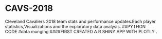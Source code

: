 # CAVS-2018
Cleveland Cavaliers 2018 team stats and performance updates.Each player statistics,Visualizations and the exploratory data analysis.
##PYTHON CODE 
#data munging
####FIRST
CREATED A  R SHINY APP WITH PLOTLY .
